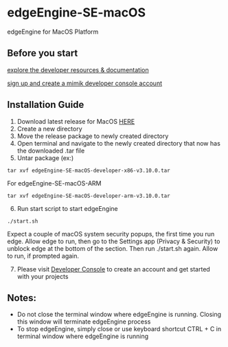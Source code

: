 # edgeEngine-SE-macOS

edgeEngine for MacOS Platform

## Before you start  

 [explore the developer resources & documentation](https://developer.mimik.com)
 
 [sign up and create a mimik developer console account](https://developer.mimik.com/console/create_account)

## Installation Guide

1. Download latest release for MacOS [HERE](https://github.com/edgeEngine/edgeEngine-SE-macOS/releases)
2. Create a new directory
3. Move the release package to newly created directory 
4. Open terminal and navigate to the newly created directory that now has the downloaded .tar file
5. Untar package (ex:)
```
tar xvf edgeEngine-SE-macOS-developer-x86-v3.10.0.tar
```
For edgeEngine-SE-macOS-ARM
```
tar xvf edgeEngine-SE-macOS-developer-arm-v3.10.0.tar
```
6. Run start script to start edgeEngine
```
./start.sh
```
Expect a couple of macOS system security popups, the first time you run edge. Allow edge to run, then go to the Settings app (Privacy & Security) to unblock edge at the bottom of the section. Then run ./start.sh again. Allow to run, if prompted again.

7. Please visit [Developer Console](https://developer.mimik.com/console/create_account) to create an account and get started with your projects

## Notes:
- Do not close the terminal window where edgeEngine is running. Closing this window will terminate edgeEngine process
- To stop edgeEngine, simply close or use keyboard shortcut CTRL + C in terminal window where edgeEngine is running 
